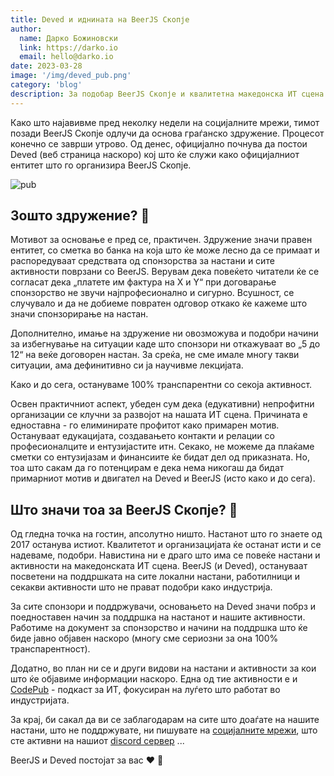 ```yaml
---
title: Deved и иднината на BeerJS Скопје
author:
  name: Дарко Божиновски
  link: https://darko.io
  email: hello@darko.io
date: 2023-03-28
image: '/img/deved_pub.png'
category: 'blog'
description: За подобар BeerJS Скопје и квалитетна македонска ИТ сцена 🍻
---
```


Како што најавивме пред неколку недели на социјалните мрежи, тимот позади BeerJS Скопје одлучи да основа граѓанско
здружение. Процесот конечно се заврши утрово. Од денес, официјално почнува да постои Deved (веб страница наскоро) кој
што ќе служи како официјалниот ентитет што го организира BeerJS Скопје.

![pub](/img/deved_pub.png)

## Зошто здружение? 🤔

Мотивот за основање е пред се, практичен. Здружение значи правен ентитет, со сметка во банка на која што ќе може лесно
да се примаат и распоредуваат средствата од спонзорства за настани и сите активности поврзани со BeerJS. Верувам дека
повеќето читатели ќе се согласат дека „платете им фактурa на X и Y“ при договарање спонзорство не звучи најпрофесионално
и сигурно. Всушност, се случувало и да не добиеме повратен одговор откако ќе кажеме што значи спонзорирање на настан.

Дополнително, имање на здружение ни овозможува и подобри начини за избегнување на ситуации каде што спонзори ни
откажуваат во „5 до 12“ на веќе договорен настан. За среќа, не сме имале многу такви ситуации, ама дефинитивно си ја
научивме лекцијата.

Како и до сега, остануваме 100% транспарентни со секоја активност.

Освен практичниот аспект, убеден сум дека (едукативни) непрофитни организации се клучни за развојот на нашата ИТ сцена.
Причината е едноставна - го елиминирате профитот како примарен мотив. Остануваат едукацијата, создавањето контакти и
релации со професионалците и ентузијастите итн. Секако, не можеме да плаќаме сметки со ентузијазам и финансиите ќе бидат
дел од приказната. Но, тоа што сакам да го потенцирам е дека нема никогаш да бидат примарниот мотив и двигател на Deved
и BeerJS (исто како и до сега).

## Што значи тоа за BeerJS Скопје? 🤔

Од гледна точка на гостин, апсолутно ништо. Настанот што го знаете од 2017 останува истиот. Квалитетот и организацијата
ќе останат исти и се надеваме, подобри. Навистина ни е драго што има се повеќе настани и активности на македонската ИТ
сцена. BeerJS (и Deved), остануваат посветени на поддршката на сите локални настани, работилници и секакви активности
што не прават подобри како индустрија.

За сите спонзори и поддржувачи, основањето на Deved значи побрз и поедноставен начин за поддршка на настанот и нашите
активности. Работиме на документ за спонзорство и начини на поддршка што ќе биде јавно објавен наскоро (многу сме
сериозни за она 100% транспарентност).

Додатно, во план ни се и други видови на настани и активности за кои што ќе објавиме информации наскоро. Една од тие
активности е и [CodePub](https://codepub.dev) - подкаст за ИТ, фокусиран на луѓето што работат во индустријата.

За крај, би сакал да ви се заблагодарам на сите што доаѓате на нашите настани, што не поддржувате, ни пишувате на
[социјалните мрежи](/contact), што сте активни на нашиот [discord сервер](https://discord.gg/KFwsH7jc) ...

BeerJS и Deved постојат за вас ❤️ 🍻
